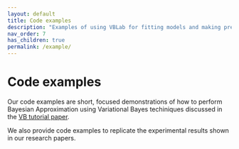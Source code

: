 ```yaml
---
layout: default
title: Code examples
description: "Examples of using VBLab for fitting models and making prediction"
nav_order: 7
has_children: true
permalink: /example/
---
```


# **Code examples**

Our code examples are short, focused demonstrations of how to perform Bayesian Approximation using Variational Bayes techiniques discussed in the [VB tutorial paper](https://www.researchgate.net/publication/340006729_A_practical_tutorial_on_Variational_Bayes).

We also provide code examples to replicate the experimental results shown in our research papers. 


